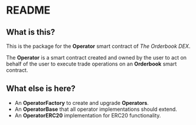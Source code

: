 # README

## What is this?

This is the package for the **Operator** smart contract of *The Orderbook DEX*.

The **Operator** is a smart contract created and owned by the user to act on behalf of the user to execute trade operations on an **Orderbook** smart contract.

## What else is here?

* An **OperatorFactory** to create and upgrade **Operators**.
* An **OperatorBase** that all operator implementations should extend.
* An **OperatorERC20** implementation for ERC20 functionality.
